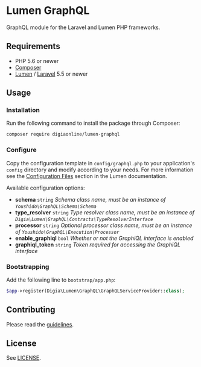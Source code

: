 # Lumen GraphQL

GraphQL module for the Laravel and Lumen PHP frameworks.

## Requirements

- PHP 5.6 or newer
- [Composer](http://getcomposer.org)
- [Lumen](https://lumen.laravel.com/) / [Laravel](https://laravel.com) 5.5 or newer

## Usage

### Installation

Run the following command to install the package through Composer:

```sh
composer require digiaonline/lumen-graphql
```

### Configure

Copy the configuration template in `config/graphql.php` to your application's `config` directory and modify according to your needs.
For more information see the [Configuration Files](http://lumen.laravel.com/docs/configuration#configuration-files) section in the Lumen documentation.

Available configuration options:

- **schema** `string` *Schema class name, must be an instance of `Youshido\GraphQL\Schema\Schema`*
- **type_resolver** `string` *Type resolver class name, must be an instance of `Digia\Lumen\GraphQL\Contracts\TypeResolverInterface`*
- **processor** `string` *Optional processor class name, must be an instance of `Youshido\GraphQL\Execution\Processor`*
- **enable_graphiql** `bool` *Whether or not the GraphiQL interface is enabled*
- **graphiql_token** `string` *Token required for accessing the GraphiQL interface*

### Bootstrapping

Add the following line to ```bootstrap/app.php```:

```php
$app->register(Digia\Lumen\GraphQL\GraphQLServiceProvider::class);
```

## Contributing

Please read the [guidelines](.github/CONTRIBUTING.md).

## License

See [LICENSE](LICENSE).